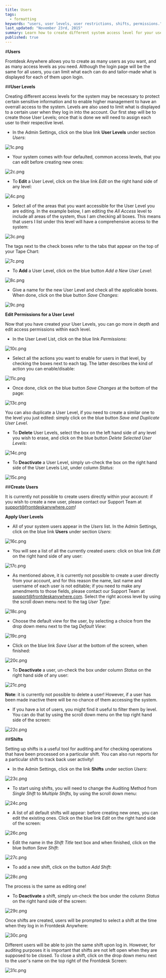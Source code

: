 ```yaml
---
title: Users
tags: 
  - formatting
keywords: "users, user levels, user restrictions, shifts, permissions."
last_updated: "November 23rd, 2015"
summary: Learn how to create different system access level for your users.
published: true
---
```





#**Users**

Frontdesk Anywhere allows you to create as many users as you want, and as many access levels as you need. Although the login page will be the same for all users, you can limit what each can do and tailor-made what is displayed for each of them upon login.

##**User Levels**  

Creating different access levels for the system may be necessary to protect certain sensitive information and to enable higher management to have an overrall access to the system. Levels are also used to limit what is displayed to a certain user when they log in into the account. Our first step will be to create those User Levels; once that is done we will need to assign each user to their respective level.

 - In the Admin Settings, click on the blue link **User Levels** under section _Users_:  
 
![1c.png]({{site.baseurl}}/images/1c.png)


 
 - Your system comes with four defaulted, common access levels, that you can edit before creating new ones:
 
![2c.png]({{site.baseurl}}/images/2c.png)


 
 - To **Edit** a User Level, click on the blue link _Edit_ on the right hand side of any level:  
 
![4c.png]({{site.baseurl}}/images/4c.png)

 
 
 - Select all of the areas that you want accessible for the User Level you are editing. In the example below, I am editing the _All Access_ level to include all areas of the system, thus I am checking all boxes. This means that users I list under this level will have a comprehensive access to the system:  
 
![3c.png]({{site.baseurl}}/images/3c.png)


 
The tags next to the check boxes refer to the tabs that appear on the top of your Tape Chart:  

![7c.png]({{site.baseurl}}/images/7c.png)


  

 - To **Add** a User Level, click on the blue button _Add a New User Level_:  
 
![8c.png]({{site.baseurl}}/images/8c.png)

 
 
 - Give a name for the new User Level and check all the applicable boxes. When done, click on the blue button _Save Changes_:  
 
![9c.png]({{site.baseurl}}/images/9c.png)


 
 **Edit Permissions for a User Level**
 
 Now that you have created your User Levels, you can go more in depth and edit access permissions within each level.
 
 - In the User Level List, click on the blue link _Permissions_:  
 
![10c.png]({{site.baseurl}}/images/10c.png)

  
 
 - Select all the actions you want to enable for users in that level, by checking the boxes next to each tag. The latter describes the kind of action you can enable/disable:  
 
![11c.png]({{site.baseurl}}/images/11c.png)

 
 
 - Once done, click on the blue button _Save Changes_ at the bottom of the page:  
 
![13c.png]({{site.baseurl}}/images/13c.png)


 
 You can also duplicate a User Level, if you need to create a similar one to the level you just edited: simply click on the blue button _Save and Duplicate User Level_.  
 
 - To **Delete** User Levels, select the box on the left hand side of any level you wish to erase, and click on the blue button _Delete Selected User Levels_:  
 
![14c.png]({{site.baseurl}}/images/14c.png)


 
 - To **Deactivate** a User Level, simply un-check the box on the right hand side of the User Levels List, under column _Status_:  
 
 ![15c.png]({{site.baseurl}}/images/15c.png)


 
 
 ##**Create Users** 
 
 It is currently not possible to create users directly within your account: if you wish to create a new user, please contact our Support Team at support@frontdeskanywhere.com! 
 
 
 
 **Apply User Levels**  
 
 - All of your system users appear in the _Users_ list. In the Admin Settings, click on the blue link **Users** under section _Users_:  
 
![16c.png]({{site.baseurl}}/images/16c.png)



- You will see a list of all the currently created users: click on blue link _Edit_ on the right hand side of any user:  

![17c.png]({{site.baseurl}}/images/17c.png)



- As mentioned above, it is currently not possible to create a user directly from your account, and for this reason the name, last name and username of each user is not editable; if you need to make any amendments to those fields, please contact our Support Team at support@frontdeskanywhere.com.
Select the right access level by using the scroll down menu next to the tag _User Type_:  

![18c.png]({{site.baseurl}}/images/18c.png)



- Choose the default view for the user, by selecting a choice from the drop down menu next to the tag _Default View_:  

![19c.png]({{site.baseurl}}/images/19c.png)



- Click on the blue link _Save User_ at the bottom of the screen, when finished:  

![20c.png]({{site.baseurl}}/images/20c.png)



- To **Deactivate** a user, un-check the box under column _Status_ on the right hand side of any user:  

![21c.png]({{site.baseurl}}/images/21c.png)



**Note**: it is currently not possible to delete a user! However, if a user has been made inactive there will be no chance of them accessing the system.

- If you have a lot of users, you might find it useful to filter them by level. You can do that by using the scroll down menu on the top right hand side of the screen:  

![22c.png]({{site.baseurl}}/images/22c.png)




##**Shifts**

Setting up shifts is a useful tool for auditing and for checking operations that have been processed on a particular shift. You can also run reports for a particular shift to track back user activity!   

 - In the Admin Settings, click on the link **Shifts** under section _Users_:  
 
![23c.png]({{site.baseurl}}/images/23c.png)



- To start using shifts, you will need to change the Auditing Method from _Single Shift_ to _Multiple Shifts_, by using the scroll down menu:  

![24c.png]({{site.baseurl}}/images/24c.png)



- A list of all default shifts will appear: before creating new ones, you can edit the existing ones. Click on the blue link _Edit_ on the right hand side of the screen:  

![26c.png]({{site.baseurl}}/images/26c.png)

 

- Edit the name in the _Shift Title_ text box and when finished, click on the blue button _Save Shift_:  

![27c.png]({{site.baseurl}}/images/27c.png)



- To add a new shift, click on the button _Add Shift_: 

![28c.png]({{site.baseurl}}/images/28c.png)

  

The process is the same as editing one!  

- To **Deactivate** a shift, simply un-check the box under the column _Status_ on the right hand side of the screen:  

![29c.png]({{site.baseurl}}/images/29c.png)



Once shifts are created, users will be prompted to select a shift at the time when they log in in Frontdesk Anywhere:  

![30c.png]({{site.baseurl}}/images/30c.png)

 

Different users will be able to join the same shift upon log in. However, for auditing purposes it is important that shifts are not left open when they are supposed to be closed.
To close a shift, click on the drop down menu next to the user's name on the top right of the Frontdesk Screen:  

![31c.png]({{site.baseurl}}/images/31c.png)
